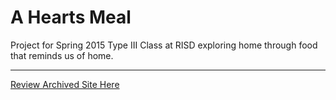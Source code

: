 # A Hearts Meal
Project for Spring 2015 Type III Class at RISD exploring home through food that reminds us of home.

***

[Review Archived Site Here](https://kevincadena.com/heart/)
